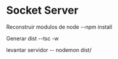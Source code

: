 # Socket Server 


Reconstruir  modulos de node
--npm install

Generar dist
--tsc -w

levantar servidor 
-- nodemon dist/